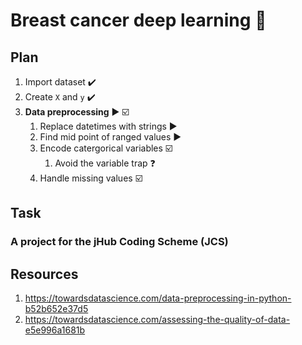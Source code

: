 # Breast cancer deep learning :snake:

## Plan

1. Import dataset :heavy_check_mark:
1. Create `X` and `y` :heavy_check_mark:
1. **Data preprocessing** :arrow_forward: :ballot_box_with_check:
	1. Replace datetimes with strings :arrow_forward:
	1. Find mid point of ranged values :arrow_forward:
	1. Encode catergorical variables :ballot_box_with_check:
		1. Avoid the variable trap :question:
	1. Handle missing values :ballot_box_with_check:

## Task

### A project for the jHub Coding Scheme (JCS)

## Resources

1. https://towardsdatascience.com/data-preprocessing-in-python-b52b652e37d5
1. https://towardsdatascience.com/assessing-the-quality-of-data-e5e996a1681b
